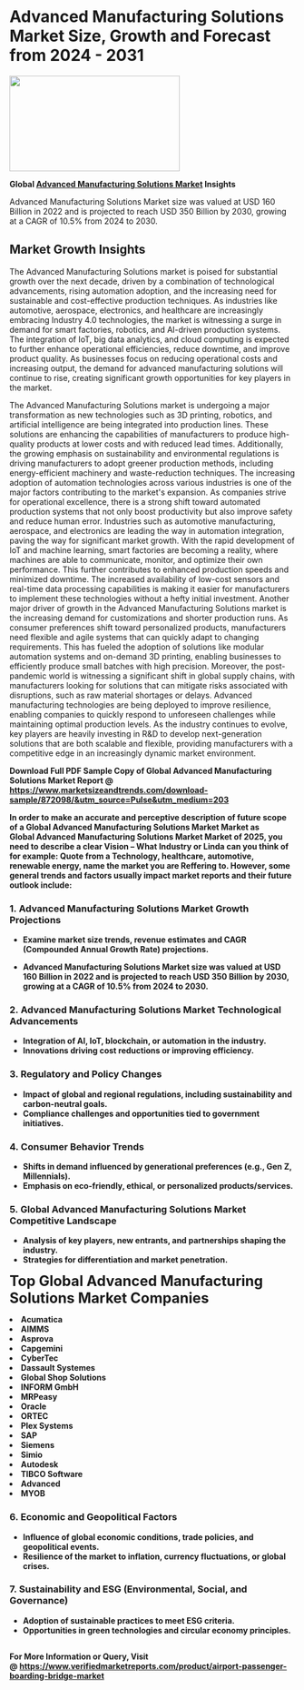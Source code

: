 <H1>Advanced Manufacturing Solutions Market Size, Growth and Forecast from 2024 - 2031</H1><img class="aligncenter size-medium wp-image-584254" src="https://thirdeyenews.in/wp-content/uploads/2024/09/Global-Market-Research-300x168.jpeg" alt="" width="300" height="168" /><p><strong>Global&nbsp;<a href="https://www.marketsizeandtrends.com/download-sample/872098/&amp;utm_source=Pulse&amp;utm_medium=203">Advanced Manufacturing Solutions Market</a> Insights</strong></p><p>Advanced Manufacturing Solutions Market size was valued at USD 160 Billion in 2022 and is projected to reach USD 350 Billion by 2030, growing at a CAGR of 10.5% from 2024 to 2030.</p><p><h2>Market Growth Insights</h2> <p>The Advanced Manufacturing Solutions market is poised for substantial growth over the next decade, driven by a combination of technological advancements, rising automation adoption, and the increasing need for sustainable and cost-effective production techniques. As industries like automotive, aerospace, electronics, and healthcare are increasingly embracing Industry 4.0 technologies, the market is witnessing a surge in demand for smart factories, robotics, and AI-driven production systems. The integration of IoT, big data analytics, and cloud computing is expected to further enhance operational efficiencies, reduce downtime, and improve product quality. As businesses focus on reducing operational costs and increasing output, the demand for advanced manufacturing solutions will continue to rise, creating significant growth opportunities for key players in the market.</p> <p><strong></strong></p> <p>The Advanced Manufacturing Solutions market is undergoing a major transformation as new technologies such as 3D printing, robotics, and artificial intelligence are being integrated into production lines. These solutions are enhancing the capabilities of manufacturers to produce high-quality products at lower costs and with reduced lead times. Additionally, the growing emphasis on sustainability and environmental regulations is driving manufacturers to adopt greener production methods, including energy-efficient machinery and waste-reduction techniques. The increasing adoption of automation technologies across various industries is one of the major factors contributing to the market's expansion. As companies strive for operational excellence, there is a strong shift toward automated production systems that not only boost productivity but also improve safety and reduce human error. Industries such as automotive manufacturing, aerospace, and electronics are leading the way in automation integration, paving the way for significant market growth. With the rapid development of IoT and machine learning, smart factories are becoming a reality, where machines are able to communicate, monitor, and optimize their own performance. This further contributes to enhanced production speeds and minimized downtime. The increased availability of low-cost sensors and real-time data processing capabilities is making it easier for manufacturers to implement these technologies without a hefty initial investment. Another major driver of growth in the Advanced Manufacturing Solutions market is the increasing demand for customizations and shorter production runs. As consumer preferences shift toward personalized products, manufacturers need flexible and agile systems that can quickly adapt to changing requirements. This has fueled the adoption of solutions like modular automation systems and on-demand 3D printing, enabling businesses to efficiently produce small batches with high precision. Moreover, the post-pandemic world is witnessing a significant shift in global supply chains, with manufacturers looking for solutions that can mitigate risks associated with disruptions, such as raw material shortages or delays. Advanced manufacturing technologies are being deployed to improve resilience, enabling companies to quickly respond to unforeseen challenges while maintaining optimal production levels. As the industry continues to evolve, key players are heavily investing in R&D to develop next-generation solutions that are both scalable and flexible, providing manufacturers with a competitive edge in an increasingly dynamic market environment. <p><strong></p><p><span class=""><strong>Download Full PDF Sample Copy of Global Advanced Manufacturing Solutions Market Report</strong> @ <a href="https://www.marketsizeandtrends.com/download-sample/872098/&amp;utm_source=Pulse&amp;utm_medium=203" target="_blank">https://www.marketsizeandtrends.com/download-sample/872098/&amp;utm_source=Pulse&amp;utm_medium=203</a></span></p><p>In order to make an accurate and perceptive description of future scope of a Global&nbsp;Advanced Manufacturing Solutions Market Market as Global&nbsp;Advanced Manufacturing Solutions Market Market of 2025, you need to describe a clear Vision &ndash; What Industry or Linda can you think of for example: Quote from a Technology, healthcare, automotive, renewable energy, name the market you are Reffering to. However, some general trends and factors usually impact market reports and their future outlook include:</p><h3>1.&nbsp;<strong>Advanced Manufacturing Solutions Market Growth Projections</strong></h3><ul><li>Examine market size trends, revenue estimates and CAGR (Compounded Annual Growth Rate) projections.</li><li><p>Advanced Manufacturing Solutions Market size was valued at USD 160 Billion in 2022 and is projected to reach USD 350 Billion by 2030, growing at a CAGR of 10.5% from 2024 to 2030.</p></li></ul><h3>2.&nbsp;<strong>Advanced Manufacturing Solutions Market Technological Advancements</strong></h3><ul><li>Integration of AI, IoT, blockchain, or automation in the industry.</li><li>Innovations driving cost reductions or improving efficiency.</li></ul><h3>3.&nbsp;<strong>Regulatory and Policy Changes</strong></h3><ul><li>Impact of global and regional regulations, including sustainability and carbon-neutral goals.</li><li>Compliance challenges and opportunities tied to government initiatives.</li></ul><h3>4.&nbsp;<strong>Consumer Behavior Trends</strong></h3><ul><li>Shifts in demand influenced by generational preferences (e.g., Gen Z, Millennials).</li><li>Emphasis on eco-friendly, ethical, or personalized products/services.</li></ul><h3>5.&nbsp;<strong>Global Advanced Manufacturing Solutions Market Competitive Landscape</strong></h3><ul><li>Analysis of key players, new entrants, and partnerships shaping the industry.</li><li>Strategies for differentiation and market penetration.</li></ul><p data-pm-slice="1 1 []"><span style="color: inherit; font-family: inherit; font-size: 25px;">Top Global Advanced Manufacturing Solutions Market Companies</span></p><div class="" data-test-id=""><p><li>Acumatica</li><li> AIMMS</li><li> Asprova</li><li> Capgemini</li><li> CyberTec</li><li> Dassault Systemes</li><li> Global Shop Solutions</li><li> INFORM GmbH</li><li> MRPeasy</li><li> Oracle</li><li> ORTEC</li><li> Plex Systems</li><li> SAP</li><li> Siemens</li><li> Simio</li><li> Autodesk</li><li> TIBCO Software</li><li> Advanced</li><li> MYOB</li></p></div><h3>6.&nbsp;<strong>Economic and Geopolitical Factors</strong></h3><ul><li>Influence of global economic conditions, trade policies, and geopolitical events.</li><li>Resilience of the market to inflation, currency fluctuations, or global crises.</li></ul><h3>7.&nbsp;<strong>Sustainability and ESG (Environmental, Social, and Governance)</strong></h3><ul><li>Adoption of sustainable practices to meet ESG criteria.</li><li>Opportunities in green technologies and circular economy principles.</li></ul><h2><strong style="font-size: 14px;">For More Information or Query, Visit @&nbsp;</strong><a style="background-color: #ffffff; font-size: 14px;" href="https://www.marketsizeandtrends.com/report/advanced-manufacturing-solutions-market/" target="_blank">https://www.verifiedmarketreports.com/product/airport-passenger-boarding-bridge-market</a></h2>
